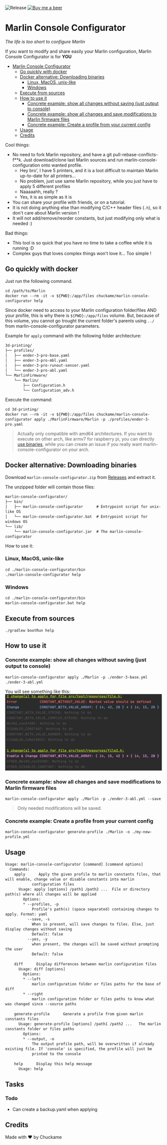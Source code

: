 ![Release](https://github.com/Chuckame/marlin-console-configurator/workflows/Release/badge.svg)
[![Buy me a beer](https://img.shields.io/badge/Donate-PayPal-green.svg)](https://www.paypal.com/cgi-bin/webscr?cmd=_donations&business=CQ6WPNYRBSWUU&item_name=Buy+me+a+beer&currency_code=EUR)

# Marlin Console Configurator

*The life is too short to configure Marlin*

If you want to modify and share easily your Marlin configuration, Marlin Console Configurator is for **YOU**

- [Marlin Console Configurator](#marlin-console-configurator)
  * [Go quickly with docker](#go-quickly-with-docker)
  * [Docker alternative: Downloading binaries](#docker-alternative-downloading-binaries)
    + [Linux, MacOS, unix-like](#linux-macos-unix-like)
    + [Windows](#windows)
  * [Execute from sources](#execute-from-sources)
  * [How to use it](#how-to-use-it)
    + [Concrete example: show all changes without saving (just output to console)](#concrete-example-show-all-changes-without-saving-just-output-to-console)
    + [Concrete example: show all changes and save modifications to Marlin firmware files](#concrete-example-show-all-changes-and-save-modifications-to-marlin-firmware-files)
    + [Concrete example: Create a profile from your current config](#concrete-example-create-a-profile-from-your-current-config)
  * [Usage](#usage)
  * [Credits](#credits)

Cool things:
- No need to fork Marlin repository, and have a git pull-rebase-conflicts-f**k. Just download/clone last Marlin sources and run marlin-console-configuration onto wanted profile.
  - Hey bro', I have 5 printers, and it is a loot difficult to maintain Marlin up-to-date for all printers...
  - No problem, just use same Marlin repository, while you just have to apply 5 different profiles
  - Naaaaahh, really ?
  - Yes, it is as simple as it is
- You can share your profile with friends, or on a tutorial.
- It is not doing anything else than modifying C/C++ header files (`.h`), so it don't care about Marlin version !
- It will not add/remove/reorder constants, but just modifying only what is needed :)

Bad things:
- This tool is so quick that you have no time to take a coffee while it is running :D
- Complex guys that loves complex things won't love it... Too simple !


## Go quickly with docker
Just run the following command.

```shell script
cd /path/to/Marlin
docker run --rm -it -v ${PWD}:/app/files chuckame/marlin-console-configurator help
```

Since docker need to access to your Marlin configuration folder/files AND your profile, this is why there is `${PWD}:/app/files` volume.
But, because of this volume, you cannot go trought the current folder's parents using `../` from marlin-console-configurator parameters.

Example for `apply` command with the following folder architecture:
```
3d-printing/
├── profiles/
│   ├── ender-3-pro-base.yaml
│   ├── ender-3-pro-mbl.yaml
│   ├── ender-3-pro-runout-sensor.yaml
│   └── ender-3-pro-abl.yaml
└── MarlinFirmware/
    └── Marlin/
        ├── Configuration.h
        └── Configuration_adv.h
```
Execute the command:
```shell script
cd 3d-printing/
docker run --rm -it -v ${PWD}:/app/files chuckame/marlin-console-configurator apply ./MarlinFirmware/Marlin -p ./profiles/ender-3-pro.yaml
```

> Actually only compatible with amd64 architectures. If you want to execute on other arch, like armv7 for raspberry pi, you can directly [use binaries](#downloading-binaries), while you can create an issue if you really want marlin-console-configurator on your arch.

## Docker alternative: Downloading binaries
Download `marlin-console-configurator.zip` from [Releases](https://github.com/Chuckame/marlin-console-configurator/releases) and extract it.

The unzipped folder will contain those files:
```
marlin-console-configurator/
├── bin/
│   ├── marlin-console-configurator      # Entrypoint script for unix-like OS
│   └── marlin-console-configurator.bat  # Entrypoint script for windows OS
└── lib/
    └── marlin-console-configurator.jar  # The marlin-console-configurator
```

How to use it:

### Linux, MacOS, unix-like
```shell script
cd ./marlin-console-configurator/bin
./marlin-console-configurator help
```

### Windows
```shell script
cd ./marlin-console-configurator/bin
marlin-console-configurator.bat help
```

## Execute from sources
```shell script
./gradlew bootRun help
```

## How to use it

### Concrete example: show all changes without saving (just output to console)
```shell script
marlin-console-configurator apply ./Marlin -p ./ender-3-base.yml ./ender-3-abl.yml
```
You will see something like this:
![apply-without-saving](./docs/images/apply-without-saving.png)


### Concrete example: show all changes and save modifications to Marlin firmware files
```shell script
marlin-console-configurator apply ./Marlin -p ./ender-3-abl.yml --save
```
> Only needed modifications will be saved.

### Concrete example: Create a profile from your current config
```shell script
marlin-console-configurator generate-profile ./Marlin -o ./my-new-profile.yml
```

## Usage

```
Usage: marlin-console-configurator [command] [command options]
  Commands:
    apply      Apply the given profile to marlin constants files, that will enable, change value or disable constants into marlin 
            configuration files
      Usage: apply [options] /path1 /path2 ...	File or directory path(s) where all changes will be applied
        Options:
        * --profiles, -p
            Profile's path(s) (space separated) containing changes to apply. Format: yaml
          --save, -s
            When is present, will save changes to files. Else, just display changes without saving
            Default: false
          --yes, -y
            when present, the changes will be saved without prompting the user
            Default: false

    diff      Display differences between marlin configuration files
      Usage: diff [options]
        Options:
        * --left
            marlin configuration folder or files paths for the base of diff
        * --right
            marlin configuration folder or files paths to know what was changed since --source paths

    generate-profile      Generate a profile from given marlin constants files
      Usage: generate-profile [options] /path1 /path2 ...	The marlin constants folder or files paths
        Options:
        * --output, -o
            The output profile path, will be overwritten if already existing file. If 'console' is specified, the profile will just be 
            printed to the console

    help      Display this help message
      Usage: help
```

## Tasks

### Todo
- Can create a backup.yaml when applying

## Credits
Made with :heart: by Chuckame
